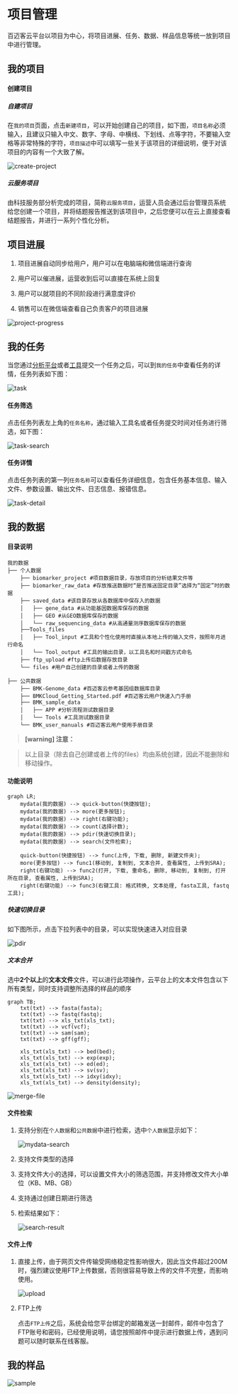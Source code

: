 # 项目管理

百迈客云平台以项目为中心，将项目进展、任务、数据、样品信息等统一放到项目中进行管理。

## 我的项目

#### 创建项目

##### 自建项目

在`我的项目`页面，点击`新建项目`，可以开始创建自己的项目，如下图，`项目名称`必须输入，且建议只输入中文、数字、字母、中横线、下划线、点等字符，不要输入空格等非常特殊的字符，`项目描述`中可以填写一些关于该项目的详细说明，便于对该项目的内容有一个大致了解。

![create-project](img/create-project.png)

##### 云服务项目

由科技服务部分析完成的项目，简称`云服务项目`，运营人员会通过后台管理员系统给您创建一个项目，并将结题报告推送到该项目中，之后您便可以在云上直接查看结题报告，并进行一系列个性化分析。

## 项目进展

1. 项目进展自动同步给用户，用户可以在电脑端和微信端进行查询

2. 用户可以催进展，运营收到后可以直接在系统上回复

3. 用户可以就项目的不同阶段进行满意度评价

4. 销售可以在微信端查看自己负责客户的项目进展

![project-progress](img/project-progress.png)

## 我的任务

当您通过[分析平台](https://international.biocloud.net/zh/software/agriculture/list)或者[工具](https://international.biocloud.net/zh/software/tools/list)提交一个任务之后，可以到`我的任务`中查看任务的详情，任务列表如下图：

![task](img/task.png)

#### 任务筛选

点击任务列表左上角的`任务名称`，通过输入工具名或者任务提交时间对任务进行筛选，如下图：

![task-search](img/task-search.png)

#### 任务详情

点击任务列表的第一列`任务名称`可以查看任务详细信息，包含任务基本信息、输入文件、参数设置、输出文件、日志信息、报错信息。

![task-detail](img/task-detail.png)

## 我的数据

#### 目录说明
```
我的数据
├── 个人数据
    ├── biomarker_project #项目数据目录，存放项目的分析结果文件等
    ├── biomarker_raw_data #存放推送数据时“是否推送固定目录”选择为“固定”时的数据
    ├── saved_data #该目录存放从各数据库中保存入的数据
    │   ├── gene_data #从功能基因数据库保存的数据
    │   ├── GEO #从GEO数据库保存的数据
    │   └── raw_sequencing_data #从高通量测序数据库保存的数据
    ├──Tools_files
    │   ├── Tool_input #工具和个性化使用时直接从本地上传的输入文件，按照年月进行命名
    │   └── Tool_output #工具的输出目录，以工具名和时间戳方式命名
    ├── ftp_upload #ftp上传后数据存放目录
    └── files #用户自己创建的目录或者上传的数据

├── 公共数据
    ├── BMK-Genome_data #百迈客云参考基因组数据库目录
    ├── BMKCloud_Getting_Started.pdf #百迈客云用户快速入门手册
    ├── BMK_sample_data 
    │   ├── APP #分析流程测试数据目录
    │   └── Tools #工具测试数据目录
    └── BMK_user_manuals #百迈客云用户使用手册目录
```

> **[warning] 注意：**

> 以上目录（除去自己创建或者上传的files）均由系统创建，因此不能删除和移动操作。

#### 功能说明

```mermaid
graph LR;
    mydata(我的数据) --> quick-button(快捷按钮);
    mydata(我的数据) --> more(更多按钮);
    mydata(我的数据) --> right(右键功能);
    mydata(我的数据) --> count(选择计数);
    mydata(我的数据) --> pdir(快速切换目录);
    mydata(我的数据) --> search(文件检索);
    
    quick-button(快捷按钮) --> func(上传, 下载, 删除, 新建文件夹);
    more(更多按钮) --> func1(移动到, 复制到, 文本合并, 查看属性, 上传到SRA);
    right(右键功能) --> func2(打开, 下载, 重命名, 删除, 移动到, 复制到, 打开所在目录, 查看属性, 上传到SRA);
    right(右键功能) --> func3(右键工具: 格式转换, 文本处理, fasta工具, fastq工具);
```

##### 快速切换目录

如下图所示，点击下拉列表中的目录，可以实现快速进入对应目录

![pdir](img/pdir.png)

##### 文本合并

选中**2个以上**的**文本文件**文件，可以进行此项操作，云平台上的文本文件包含以下所有类型，同时支持调整所选择的样品的顺序
```mermaid
graph TB;
    txt(txt) --> fasta(fasta);
    txt(txt) --> fastq(fastq);
    txt(txt) --> xls_txt(xls_txt);
    txt(txt) --> vcf(vcf);
    txt(txt) --> sam(sam);
    txt(txt) --> gff(gff);
    
    xls_txt(xls_txt) --> bed(bed);
    xls_txt(xls_txt) --> exp(exp);
    xls_txt(xls_txt) --> ed(ed);
    xls_txt(xls_txt) --> sv(sv);
    xls_txt(xls_txt) --> idxy(idxy);
    xls_txt(xls_txt) --> density(density);
```

![merge-file](img/merge-file.png)

#### 文件检索

1. 支持分别在`个人数据`和`公共数据`中进行检索，选中`个人数据`显示如下：

    ![mydata-search](img/mydata-search.png)

2. 支持文件类型的选择
3. 支持文件大小的选择，可以设置文件大小的筛选范围，并支持修改文件大小单位（KB、MB、GB）
4. 支持通过创建日期进行筛选
5. 检索结果如下：

    ![search-result](img/search-result.png)

#### 文件上传

1. 直接上传，由于网页文件传输受网络稳定性影响很大，因此当文件超过200M时，强烈建议使用FTP上传数据，否则很容易导致上传的文件不完整，而影响使用。

    ![upload](img/upload.png)

2. FTP上传
    
    点击`FTP上传`之后，系统会给您平台绑定的邮箱发送一封邮件，邮件中包含了FTP账号和密码，已经使用说明，请您按照邮件中提示进行数据上传，遇到问题可以随时联系在线客服。
    
## 我的样品

![sample](img/sample.png)